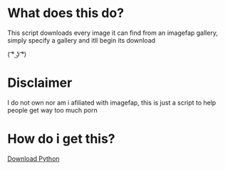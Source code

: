 # What does this do?

This script downloads every image it can find from an imagefap gallery, simply specify a gallery and itll begin its download

( ͡° ͜ʖ ͡°)

# Disclaimer

I do not own nor am i afiliated with imagefap, this is just a script to help people get way too much porn

# How do i get this?

[Download Python](https://www.python.org/downloads/release/python-352/)

